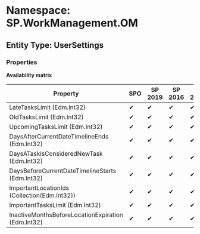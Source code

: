 # Namespace: SP.WorkManagement.OM
## Entity Type: UserSettings

### Properties

**Availability matrix**

Property | SPO | SP 2019 | SP 2016 | SP 2013
----------|-----|---------|---------|--------
LateTasksLimit (Edm.Int32) | ✔ | ✔ | ✔ | ✔
OldTasksLimit (Edm.Int32) | ✔ | ✔ | ✔ | ✔
UpcomingTasksLimit (Edm.Int32) | ✔ | ✔ | ✔ | ✔
DaysAfterCurrentDateTimelineEnds (Edm.Int32) | ✔ | ✔ | ✔ | ✔
DaysATaskIsConsideredNewTask (Edm.Int32) | ✔ | ✔ | ✔ | ✔
DaysBeforeCurrentDateTimelineStarts (Edm.Int32) | ✔ | ✔ | ✔ | ✔
ImportantLocationIds (Collection(Edm.Int32)) | ✔ | ✔ | ✔ | ✔
ImportantTasksLimit (Edm.Int32) | ✔ | ✔ | ✔ | ✔
InactiveMonthsBeforeLocationExpiration (Edm.Int32) | ✔ | ✔ | ✔ | ✔

